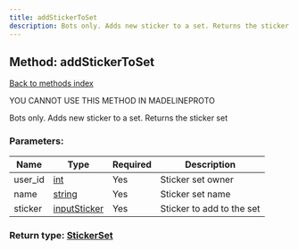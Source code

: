 ```yaml
---
title: addStickerToSet
description: Bots only. Adds new sticker to a set. Returns the sticker set
---
```

## Method: addStickerToSet  
[Back to methods index](index.md)


YOU CANNOT USE THIS METHOD IN MADELINEPROTO


Bots only. Adds new sticker to a set. Returns the sticker set

### Parameters:

| Name     |    Type       | Required | Description |
|----------|---------------|----------|-------------|
|user\_id|[int](../types/int.md) | Yes|Sticker set owner|
|name|[string](../types/string.md) | Yes|Sticker set name|
|sticker|[inputSticker](../constructors/inputSticker.md) | Yes|Sticker to add to the set|


### Return type: [StickerSet](../types/StickerSet.md)

